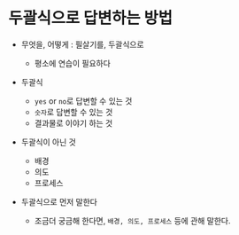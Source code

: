 # 두괄식으로 답변하는 방법

- 무엇을, 어떻게 : 필살기를, 두괄식으로
  - 평소에 연습이 필요하다



- 두괄식
  - `yes` or `no`로 답변할 수 있는 것
  - `숫자`로 답변할 수 있는 것
  - 결과물로 이야기 하는 것



- 두괄식이 아닌 것
  - 배경
  - 의도
  - 프로세스



- 두괄식으로 먼저 말한다
  - 조금더 궁금해 한다면, `배경, 의도, 프로세스` 등에 관해 말한다.